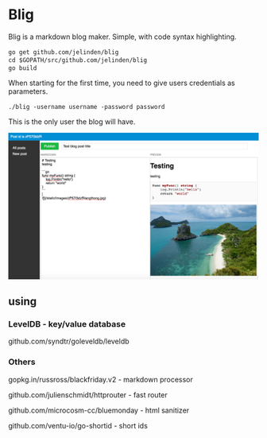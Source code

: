 # Blig

Blig is a markdown blog maker. Simple, with code syntax highlighting.

```
go get github.com/jelinden/blig
cd $GOPATH/src/github.com/jelinden/blig
go build
``` 

When starting for the first time, you need to give users credentials as parameters.

```
./blig -username username -password password
```

This is the only user the blog will have.

![](https://github.com/jelinden/blig/raw/master/blig.png)



## using

### LevelDB - key/value database

github.com/syndtr/goleveldb/leveldb

### Others

gopkg.in/russross/blackfriday.v2 - markdown processor

github.com/julienschmidt/httprouter - fast router

github.com/microcosm-cc/bluemonday - html sanitizer

github.com/ventu-io/go-shortid - short ids




